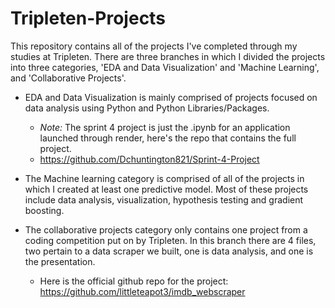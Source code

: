 # Tripleten-Projects

This repository contains all of the projects I've completed through my studies at Tripleten. There are three branches in which I divided the projects into three categories, 'EDA and Data Visualization' and 'Machine Learning', and 'Collaborative Projects'.

* EDA and Data Visualization is mainly comprised of projects focused on data analysis using Python and Python Libraries/Packages.

  - *Note:* The sprint 4 project is just the .ipynb for an application launched through render, here's the repo that contains the full project.
  - https://github.com/Dchuntington821/Sprint-4-Project

* The Machine learning category is comprised of all of the projects in which I created at least one predictive model. Most of these projects include data analysis, visualization, hypothesis testing and gradient boosting.

* The collaborative projects category only contains one project from a coding competition put on by Tripleten. In this branch there are 4 files, two pertain to a data scraper we built, one is data analysis, and one is the presentation. 
  
  - Here is the official github repo for the project: https://github.com/littleteapot3/imdb_webscraper


